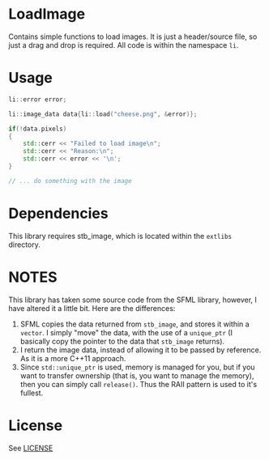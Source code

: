 # LoadImage

Contains simple functions to load images. It is just a header/source file, so just a drag and drop is required. All code is within the namespace `li`.

# Usage

```c++
li::error error;

li::image_data data{li::load("cheese.png", &error)};

if(!data.pixels)
{
    std::cerr << "Failed to load image\n";
    std::cerr << "Reason:\n";
    std::cerr << error << '\n';
}

// ... do something with the image
```

# Dependencies

This library requires stb_image, which is located within the `extlibs` directory.

# NOTES

This library has taken some source code from the SFML library, however, I have altered it a little bit. Here are the differences:

1. SFML copies the data returned from `stb_image`, and stores it within a `vector`. I simply "move" the data, with the use of a `unique_ptr` (I basically copy the pointer to the data that `stb_image` returns).
2. I return the image data, instead of allowing it to be passed by reference. As it is a more C++11 approach.
3. Since `std::unique_ptr` is used, memory is managed for you, but if you want to transfer ownership (that is, you want to manage the memory), then you can simply call `release()`. Thus the RAII pattern is used to it's fullest.

# License

See [LICENSE](LICENSE)
